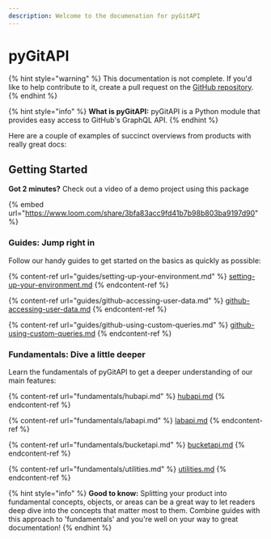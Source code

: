 ```yaml
---
description: Welcome to the documenation for pyGitAPI
---
```


# pyGitAPI

{% hint style="warning" %}
This documentation is not complete. If you'd like to help contribute to it, create a pull request on the [GitHub repository](https://github.com/DillonB07/GitAPI/tree/docs).
{% endhint %}

{% hint style="info" %}
**What is pyGitAPI:** pyGitAPI is a Python module that provides easy access to GitHub's GraphQL API.
{% endhint %}

Here are a couple of examples of succinct overviews from products with really great docs:

## Getting Started

**Got 2 minutes?** Check out a video of a demo project using this package

{% embed url="https://www.loom.com/share/3bfa83acc9fd41b7b98b803ba9197d90" %}

### Guides: Jump right in

Follow our handy guides to get started on the basics as quickly as possible:

{% content-ref url="guides/setting-up-your-environment.md" %}
[setting-up-your-environment.md](guides/setting-up-your-environment.md)
{% endcontent-ref %}

{% content-ref url="guides/github-accessing-user-data.md" %}
[github-accessing-user-data.md](guides/github-accessing-user-data.md)
{% endcontent-ref %}

{% content-ref url="guides/github-using-custom-queries.md" %}
[github-using-custom-queries.md](guides/github-using-custom-queries.md)
{% endcontent-ref %}

### Fundamentals: Dive a little deeper

Learn the fundamentals of pyGitAPI to get a deeper understanding of our main features:

{% content-ref url="fundamentals/hubapi.md" %}
[hubapi.md](fundamentals/hubapi.md)
{% endcontent-ref %}

{% content-ref url="fundamentals/labapi.md" %}
[labapi.md](fundamentals/labapi.md)
{% endcontent-ref %}

{% content-ref url="fundamentals/bucketapi.md" %}
[bucketapi.md](fundamentals/bucketapi.md)
{% endcontent-ref %}

{% content-ref url="fundamentals/utilities.md" %}
[utilities.md](fundamentals/utilities.md)
{% endcontent-ref %}

{% hint style="info" %}
**Good to know:** Splitting your product into fundamental concepts, objects, or areas can be a great way to let readers deep dive into the concepts that matter most to them. Combine guides with this approach to 'fundamentals' and you're well on your way to great documentation!
{% endhint %}
